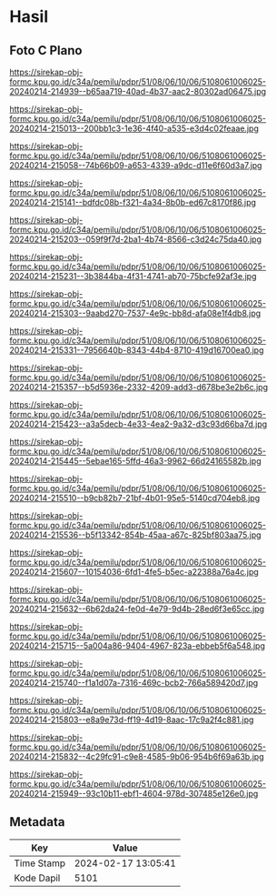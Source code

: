 # Hasil

## Foto C Plano

https://sirekap-obj-formc.kpu.go.id/c34a/pemilu/pdpr/51/08/06/10/06/5108061006025-20240214-214939--b65aa719-40ad-4b37-aac2-80302ad06475.jpg

https://sirekap-obj-formc.kpu.go.id/c34a/pemilu/pdpr/51/08/06/10/06/5108061006025-20240214-215013--200bb1c3-1e36-4f40-a535-e3d4c02feaae.jpg

https://sirekap-obj-formc.kpu.go.id/c34a/pemilu/pdpr/51/08/06/10/06/5108061006025-20240214-215058--74b66b09-a653-4339-a9dc-d11e6f60d3a7.jpg

https://sirekap-obj-formc.kpu.go.id/c34a/pemilu/pdpr/51/08/06/10/06/5108061006025-20240214-215141--bdfdc08b-f321-4a34-8b0b-ed67c8170f86.jpg

https://sirekap-obj-formc.kpu.go.id/c34a/pemilu/pdpr/51/08/06/10/06/5108061006025-20240214-215203--059f9f7d-2ba1-4b74-8566-c3d24c75da40.jpg

https://sirekap-obj-formc.kpu.go.id/c34a/pemilu/pdpr/51/08/06/10/06/5108061006025-20240214-215231--3b3844ba-4f31-4741-ab70-75bcfe92af3e.jpg

https://sirekap-obj-formc.kpu.go.id/c34a/pemilu/pdpr/51/08/06/10/06/5108061006025-20240214-215303--9aabd270-7537-4e9c-bb8d-afa08e1f4db8.jpg

https://sirekap-obj-formc.kpu.go.id/c34a/pemilu/pdpr/51/08/06/10/06/5108061006025-20240214-215331--7956640b-8343-44b4-8710-419d16700ea0.jpg

https://sirekap-obj-formc.kpu.go.id/c34a/pemilu/pdpr/51/08/06/10/06/5108061006025-20240214-215357--b5d5936e-2332-4209-add3-d678be3e2b6c.jpg

https://sirekap-obj-formc.kpu.go.id/c34a/pemilu/pdpr/51/08/06/10/06/5108061006025-20240214-215423--a3a5decb-4e33-4ea2-9a32-d3c93d66ba7d.jpg

https://sirekap-obj-formc.kpu.go.id/c34a/pemilu/pdpr/51/08/06/10/06/5108061006025-20240214-215445--5ebae165-5ffd-46a3-9962-66d24165582b.jpg

https://sirekap-obj-formc.kpu.go.id/c34a/pemilu/pdpr/51/08/06/10/06/5108061006025-20240214-215510--b9cb82b7-21bf-4b01-95e5-5140cd704eb8.jpg

https://sirekap-obj-formc.kpu.go.id/c34a/pemilu/pdpr/51/08/06/10/06/5108061006025-20240214-215536--b5f13342-854b-45aa-a67c-825bf803aa75.jpg

https://sirekap-obj-formc.kpu.go.id/c34a/pemilu/pdpr/51/08/06/10/06/5108061006025-20240214-215607--10154036-6fd1-4fe5-b5ec-a22388a76a4c.jpg

https://sirekap-obj-formc.kpu.go.id/c34a/pemilu/pdpr/51/08/06/10/06/5108061006025-20240214-215632--6b62da24-fe0d-4e79-9d4b-28ed6f3e65cc.jpg

https://sirekap-obj-formc.kpu.go.id/c34a/pemilu/pdpr/51/08/06/10/06/5108061006025-20240214-215715--5a004a86-9404-4967-823a-ebbeb5f6a548.jpg

https://sirekap-obj-formc.kpu.go.id/c34a/pemilu/pdpr/51/08/06/10/06/5108061006025-20240214-215740--f1a1d07a-7316-469c-bcb2-766a589420d7.jpg

https://sirekap-obj-formc.kpu.go.id/c34a/pemilu/pdpr/51/08/06/10/06/5108061006025-20240214-215803--e8a9e73d-ff19-4d19-8aac-17c9a2f4c881.jpg

https://sirekap-obj-formc.kpu.go.id/c34a/pemilu/pdpr/51/08/06/10/06/5108061006025-20240214-215832--4c29fc91-c9e8-4585-9b06-954b6f69a63b.jpg

https://sirekap-obj-formc.kpu.go.id/c34a/pemilu/pdpr/51/08/06/10/06/5108061006025-20240214-215949--93c10b11-ebf1-4604-978d-307485e126e0.jpg


## Metadata

| Key        | Value               |
| ---------- | ------------------- |
| Time Stamp | 2024-02-17 13:05:41 |
| Kode Dapil | 5101                |



